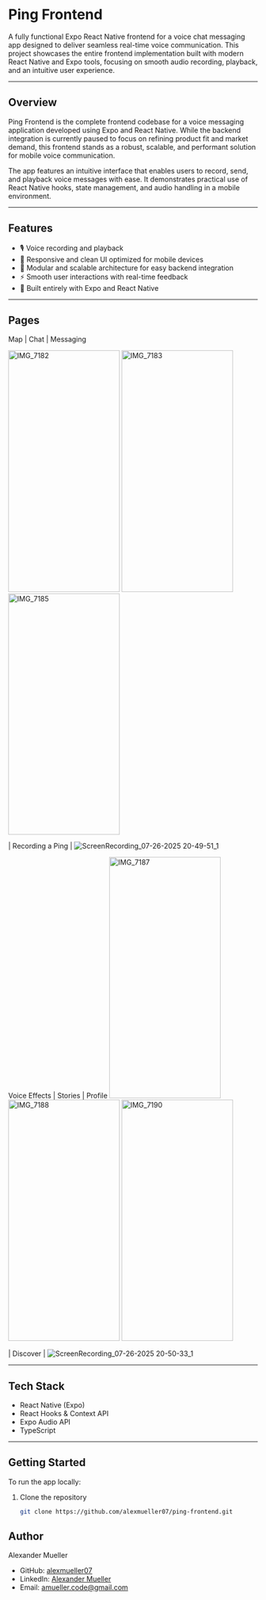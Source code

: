 # Ping Frontend

A fully functional Expo React Native frontend for a voice chat messaging app designed to deliver seamless real-time voice communication. This project showcases the entire frontend implementation built with modern React Native and Expo tools, focusing on smooth audio recording, playback, and an intuitive user experience.

---

## Overview

Ping Frontend is the complete frontend codebase for a voice messaging application developed using Expo and React Native. While the backend integration is currently paused to focus on refining product fit and market demand, this frontend stands as a robust, scalable, and performant solution for mobile voice communication.

The app features an intuitive interface that enables users to record, send, and playback voice messages with ease. It demonstrates practical use of React Native hooks, state management, and audio handling in a mobile environment.

---

## Features

- 🎙️ Voice recording and playback  
- 📲 Responsive and clean UI optimized for mobile devices
- 🔄 Modular and scalable architecture for easy backend integration  
- ⚡ Smooth user interactions with real-time feedback  
- 🧩 Built entirely with Expo and React Native  

---
## Pages 
Map | Chat | Messaging

<img width="225" height="487.2" alt="IMG_7182" src="https://github.com/user-attachments/assets/3adda869-a55f-4305-86b2-360926f7db20" />
<img width="225" height="487.2" alt="IMG_7183" src="https://github.com/user-attachments/assets/f2c77472-2a0f-47aa-8278-2639fe760897" />
<img width="225" height="487.2" alt="IMG_7185" src="https://github.com/user-attachments/assets/1a2dc34b-c0b6-412f-af4f-d7dcb8cea00c" />

| Recording a Ping | 
![ScreenRecording_07-26-2025 20-49-51_1](https://github.com/user-attachments/assets/336668b0-6a48-4179-b429-222c3b9513fd)

Voice Effects | Stories | Profile 
<img width="225" height="487.2" alt="IMG_7187" src="https://github.com/user-attachments/assets/f6512794-e0d7-4bd2-a7d6-77c1687d2b0e" />
<img width="225" height="487.2" alt="IMG_7188" src="https://github.com/user-attachments/assets/7223f6f2-5366-4fba-b83e-b9d58b945fc6" />
<img width="225" height="487.2" alt="IMG_7190" src="https://github.com/user-attachments/assets/2c686de8-b84b-40b7-8dcd-cf5ad7c149fb" />

| Discover | 
![ScreenRecording_07-26-2025 20-50-33_1](https://github.com/user-attachments/assets/007ba0a1-5aa2-422e-bd18-c9ea7f2280d4)


---

## Tech Stack

- React Native (Expo)  
- React Hooks & Context API  
- Expo Audio API  
- TypeScript 

---

## Getting Started

To run the app locally:

1. Clone the repository  
   ```bash
   git clone https://github.com/alexmueller07/ping-frontend.git

## Author

Alexander Mueller

- GitHub: [alexmueller07](https://github.com/alexmueller07)
- LinkedIn: [Alexander Mueller](https://www.linkedin.com/in/alexander-mueller-021658307/)
- Email: amueller.code@gmail.com
